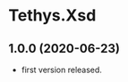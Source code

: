 <!-- 
SPDX-FileCopyrightText: (c) 2022-2023 T. Graf
SPDX-License-Identifier: Apache-2.0
-->

# Tethys.Xsd

## 1.0.0 (2020-06-23)

* first version released.
